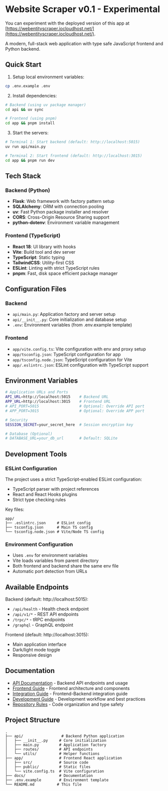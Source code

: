 # Website Scraper v0.1 - Experimental

You can experiment with the deployed version of this app at [https://webentityscraper.iocloudhost.net/](https://webentityscraper.iocloudhost.net/).

A modern, full-stack web application with type safe JavaScript frontend and Python backend.

## Quick Start

1. Setup local environment variables:
```bash
cp .env.example .env
```

2. Install dependencies:
```bash
# Backend (using uv package manager)
cd api && uv sync

# Frontend (using pnpm)
cd app && pnpm install
```

3. Start the servers:
```bash
# Terminal 1: Start backend (default: http://localhost:5015)
uv run api/main.py

# Terminal 2: Start frontend (default: http://localhost:3015)
cd app && pnpm run dev
```

## Tech Stack

### Backend (Python)
- **Flask**: Web framework with factory pattern setup
- **SQLAlchemy**: ORM with connection pooling
- **uv**: Fast Python package installer and resolver
- **CORS**: Cross-Origin Resource Sharing support
- **python-dotenv**: Environment variable management

### Frontend (TypeScript)
- **React 18**: UI library with hooks
- **Vite**: Build tool and dev server
- **TypeScript**: Static typing
- **TailwindCSS**: Utility-first CSS
- **ESLint**: Linting with strict TypeScript rules
- **pnpm**: Fast, disk space efficient package manager

## Configuration Files

### Backend
- `api/main.py`: Application factory and server setup
- `api/__init__.py`: Core initialization and database setup
- `.env`: Environment variables (from .env.example template)

### Frontend
- `app/vite.config.ts`: Vite configuration with env and proxy setup
- `app/tsconfig.json`: TypeScript configuration for app
- `app/tsconfig.node.json`: TypeScript configuration for Vite
- `app/.eslintrc.json`: ESLint configuration with TypeScript support

## Environment Variables

```bash
# Application URLs and Ports
API_URL=http://localhost:5015    # Backend URL
APP_URL=http://localhost:3015    # Frontend URL
# API_PORT=5015                  # Optional: Override API port
# APP_PORT=3015                  # Optional: Override APP port

# Security
SESSION_SECRET=your_secret_here  # Session encryption key

# Database (Optional)
# DATABASE_URL=your_db_url       # Default: SQLite
```

## Development Tools

### ESLint Configuration
The project uses a strict TypeScript-enabled ESLint configuration:
- TypeScript parser with project references
- React and React Hooks plugins
- Strict type checking rules

Key files:
```
app/
├── .eslintrc.json     # ESLint config
├── tsconfig.json      # Main TS config
└── tsconfig.node.json # Vite/Node TS config
```

### Environment Configuration
- Uses `.env` for environment variables
- Vite loads variables from parent directory
- Both frontend and backend share the same env file
- Automatic port detection from URLs

## Available Endpoints

Backend (default: http://localhost:5015):
- `/api/health` - Health check endpoint
- `/api/v1/*` - REST API endpoints
- `/trpc/*` - tRPC endpoints
- `/graphql` - GraphQL endpoint

Frontend (default: http://localhost:3015):
- Main application interface
- Dark/light mode toggle
- Responsive design

## Documentation

- [API Documentation](docs/api.md) - Backend API endpoints and usage
- [Frontend Guide](docs/frontend.md) - Frontend architecture and components
- [Integration Guide](docs/integration.md) - Frontend-Backend integration guide
- [Development Guide](docs/dev_guide.md) - Development workflow and best practices
- [Repository Rules](docs/repo_rules.md) - Code organization and type safety

## Project Structure

```
.
├── api/                 # Backend Python application
│   ├── __init__.py     # Core initialization
│   ├── main.py         # Application factory
│   ├── routes/         # API endpoints
│   └── utils/          # Helper functions
├── app/                # Frontend React application
│   ├── src/            # Source code
│   ├── public/         # Static files
│   └── vite.config.ts  # Vite configuration
├── docs/               # Documentation
├── .env.example        # Environment template
└── README.md          # This file